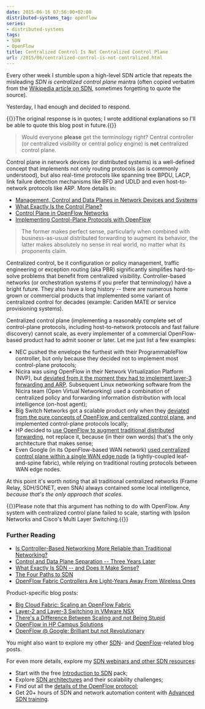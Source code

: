 ```yaml
---
date: 2015-06-16 07:56:00+02:00
distributed-systems_tag: openflow
series:
- distributed-systems
tags:
- SDN
- OpenFlow
title: Centralized Control Is Not Centralized Control Plane
url: /2015/06/centralized-control-is-not-centralized.html
---
```

Every other week I stumble upon a high-level SDN article that repeats the misleading *SDN is centralized control plane* mantra (often copied verbatim from the [Wikipedia article on SDN](https://en.wikipedia.org/wiki/Software-defined_networking), sometimes forgetting to quote the source).

Yesterday, I had enough and decided to respond.
<!--more-->
{{<note>}}The original response is in quotes; I wrote additional explanations so I'll be able to quote this blog post in future.{{</note>}}

> Would everyone **please** get the terminology right? Central controller (or centralized visibility or central policy engine) is **not** centralized control plane.

Control plane in network devices (or distributed systems) is a well-defined concept that implements not only routing protocols (as is commonly understood), but also real-time protocols like spanning tree BPDU, LACP, link failure detection mechanisms like BFD and UDLD and even host-to-network protocols like ARP. More details in:

-   [Management, Control and Data Planes in Network Devices and Systems](/2013/08/management-control-and-data-planes-in.html)
-   [What Exactly Is the Control Plane?](/2013/10/what-exactly-is-control-plane.html)
-   [Control Plane in OpenFlow Networks](/2013/12/control-plane-in-openflow-networks.html)
-   [Implementing Control-Plane Protocols with OpenFlow](/2013/06/implementing-control-plane-protocols.html)

> The former makes perfect sense, particularly when combined with business-as-usual distributed forwarding to augment its behavior, the latter makes absolutely no sense in real world, no matter what its proponents claim.

Centralized control, be it configuration or policy management, traffic engineering or exception routing (aka PBR) significantly simplifies hard-to-solve problems that benefit from centralized visibility. Controller-based networks (or orchestration systems if you prefer that terminology) have a bright future. They also have a long history -- there are numerous home grown or commercial products that implemented some variant of centralized control for decades (example: Cariden MATE or service provisioning systems).

Centralized control plane (implementing a reasonably complete set of control-plane protocols, including host-to-network protocols and fast failure discovery) cannot scale, as every implementer of a commercial OpenFlow-based product had to admit sooner or later. Let me just list a few examples:

-   NEC pushed the envelope the furthest with their ProgrammableFlow controller, but only because they decided not to implement most control-plane protocols;
-   Nicira was using OpenFlow in their Network Virtualization Platform (NVP), but [deviated from it the moment they had to implement layer-3 forwarding and ARP](/2013/11/layer-2-and-layer-3-switching-in-vmware.html). Subsequent Linux networking software from the Nicira team (Open Virtual Networking) used a combination of centralized policy and forwarding information distribution with local intelligence (on-host agent);
-   Big Switch Networks got a scalable product only when they [deviated from the pure concepts of OpenFlow and centralized control plane](/2015/02/big-cloud-fabric-scaling-openflow-fabric.html), and implemented control-plane protocols locally;
-   HP decided to [use OpenFlow to augment traditional distributed forwarding](/2015/05/openflow-in-hp-campus-solutions-on.html), not replace it, because (in their own words) that's the only architecture that makes sense;
-   Even Google (in its OpenFlow-based WAN network) [used centralized control plane within a single WAN edge node](/2012/05/openflow-google-brilliant-but-not.html) (a tightly-coupled leaf-and-spine fabric), while relying on traditional routing protocols between WAN edge nodes.

At this point it's worth noting that all traditional centralized networks (Frame Relay, SDH/SONET, even SNA) always contained some local intelligence, *because that's the only approach that scales*.

{{<note>}}Please note that this argument has nothing to do with OpenFlow. Any system with centralized control plane failed to scale, starting with Ipsilon Networks and Cisco's Multi Layer Switching.{{</note>}}

### Further Reading

-   [Is Controller-Based Networking More Reliable than Traditional Networking?](/2015/01/is-controller-based-networking-more.html)
-   [Control and Data Plane Separation -- Three Years Later](/2014/01/control-and-data-plane-separation-three.html)
-   [What Exactly Is SDN -- and Does It Make Sense?](/2014/01/what-exactly-is-sdn-and-does-it-make.html)
-   [The Four Paths to SDN](/2014/09/the-four-paths-to-sdn.html)
-   [OpenFlow Fabric Controllers Are Light-Years Away From Wireless Ones](/2013/09/openflow-fabric-controllers-are-light.html)

Product-specific blog posts:

-   [Big Cloud Fabric: Scaling an OpenFlow Fabric](/2015/02/big-cloud-fabric-scaling-openflow-fabric.html)
-   [Layer-2 and Layer-3 Switching in VMware NSX](/2013/11/layer-2-and-layer-3-switching-in-vmware.html)
-   [There's a Difference Between Scaling and not Being Stupid](/2015/04/theres-difference-between-scaling-and.html)
-   [OpenFlow in HP Campus Solutions](/2015/05/openflow-in-hp-campus-solutions-on.html)
-   [OpenFlow @ Google: Brilliant but not Revolutionary](/2012/05/openflow-google-brilliant-but-not.html)

You might also want to explore my other [SDN](/tag/sdn.html)- and [OpenFlow](/tag/openflow.html)-related blog posts.

For even more details, explore my [SDN webinars and other SDN resources](http://www.ipspace.net/SDN):

-   Start with the free [Introduction to SDN](http://www.ipspace.net/Introduction_to_SDN) pack;
-   Explore [SDN architectures](http://www.ipspace.net/SDN_Architectures_and_Deployment_Considerations) and their scalability challenges;
-   Find out all the [details of the OpenFlow protocol](http://www.ipspace.net/OpenFlow_Deep_Dive);
-   Get 20+ hours of SDN and network automation content with [Advanced SDN training](http://www.ipspace.net/Advanced_SDN_Training).
